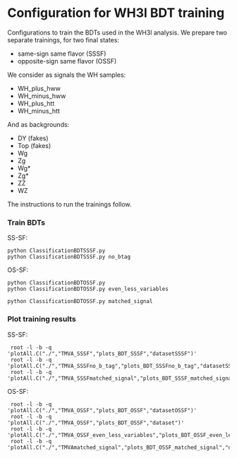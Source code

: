 # Configuration for WH3l BDT training

Configurations to train the BDTs used in the WH3l analysis. We prepare two separate trainings, for two final states:
- same-sign same flavor (SSSF)
- opposite-sign same flavor (OSSF)

We consider as signals the WH samples:
- WH_plus_hww
- WH_minus_hww
- WH_plus_htt
- WH_minus_htt

And as backgrounds:
- DY (fakes)
- Top (fakes)
- Wg
- Zg
- Wg*
- Zg*
- ZZ
- WZ

The instructions to run the trainings follow.


### Train BDTs

SS-SF:

    python ClassificationBDTSSSF.py
    python ClassificationBDTSSSF.py no_btag

OS-SF:

    python ClassificationBDTOSSF.py
    python ClassificationBDTOSSF.py even_less_variables

    python ClassificationBDTOSSF.py matched_signal


### Plot training results

SS-SF:

     root -l -b -q 'plotAll.C("./","TMVA_SSSF","plots_BDT_SSSF","datasetSSSF")'
     root -l -b -q 'plotAll.C("./","TMVA_SSSFno_b_tag","plots_BDT_SSSFno_b_tag","datasetSSSFno_b_tag")'
     root -l -b -q 'plotAll.C("./","TMVA_SSSFmatched_signal","plots_BDT_SSSF_matched_signal","datasetSSSFmatched_signal")'

OS-SF:

     root -l -b -q 'plotAll.C("./","TMVA_OSSF","plots_BDT_OSSF","datasetOSSF")'
     root -l -b -q 'plotAll.C("./","TMVA_OSSF","plots_BDT_OSSF","dataset")'
     root -l -b -q 'plotAll.C("./","TMVA_OSSF_even_less_variables","plots_BDT_OSSF_even_less_variables","datasetOSSF_even_less_variables")'
     root -l -b -q 'plotAll.C("./","TMVAmatched_signal","plots_BDT_OSSF_matched_signal","datasetmatched_signal")'

